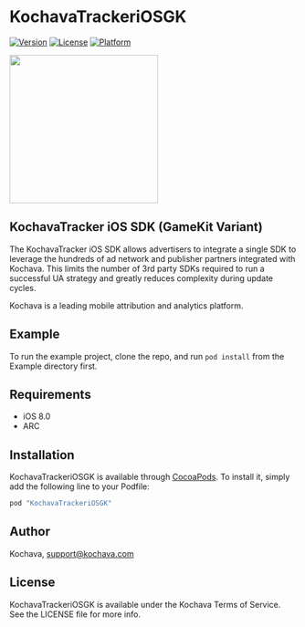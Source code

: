 # KochavaTrackeriOSGK

[![Version](https://img.shields.io/cocoapods/v/KochavaTrackeriOSGK.svg?style=flat)](http://cocoapods.org/pods/KochavaTrackeriOSGK)
[![License](https://img.shields.io/cocoapods/l/KochavaTrackeriOSGK.svg?style=flat)](http://cocoapods.org/pods/KochavaTrackeriOSGK)
[![Platform](https://img.shields.io/cocoapods/p/KochavaTrackeriOSGK.svg?style=flat)](http://cocoapods.org/pods/KochavaTrackeriOSGK)

<img src="https://storage.googleapis.com/kochava-web/2016/07/Kochava-horizontal-black-800x154.png" width="260" />

## KochavaTracker iOS SDK (GameKit Variant)

The KochavaTracker iOS SDK allows advertisers to integrate a single SDK to leverage the hundreds of ad network and publisher partners integrated with Kochava. This limits the number of 3rd party SDKs required to run a successful UA strategy and greatly reduces complexity during update cycles.

Kochava is a leading mobile attribution and analytics platform.

## Example

To run the example project, clone the repo, and run `pod install` from the Example directory first.

## Requirements

* iOS 8.0
* ARC

## Installation

KochavaTrackeriOSGK is available through [CocoaPods](http://cocoapods.org). To install
it, simply add the following line to your Podfile:

```ruby
pod "KochavaTrackeriOSGK"
```

## Author

Kochava, support@kochava.com

## License

KochavaTrackeriOSGK is available under the Kochava Terms of Service. See the LICENSE file for more info.
